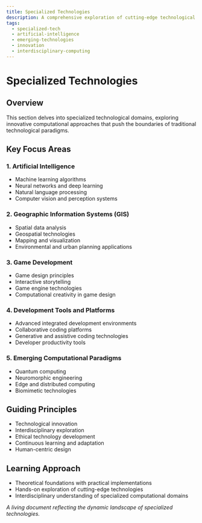 ```yaml
---
title: Specialized Technologies
description: A comprehensive exploration of cutting-edge technological domains and innovative computational approaches
tags:
  - specialized-tech
  - artificial-intelligence
  - emerging-technologies
  - innovation
  - interdisciplinary-computing
---
```


# Specialized Technologies

## Overview

This section delves into specialized technological domains, exploring innovative computational approaches that push the boundaries of traditional technological paradigms.

## Key Focus Areas

### 1. Artificial Intelligence
- Machine learning algorithms
- Neural networks and deep learning
- Natural language processing
- Computer vision and perception systems

### 2. Geographic Information Systems (GIS)
- Spatial data analysis
- Geospatial technologies
- Mapping and visualization
- Environmental and urban planning applications

### 3. Game Development
- Game design principles
- Interactive storytelling
- Game engine technologies
- Computational creativity in game design

### 4. Development Tools and Platforms
- Advanced integrated development environments
- Collaborative coding platforms
- Generative and assistive coding technologies
- Developer productivity tools

### 5. Emerging Computational Paradigms
- Quantum computing
- Neuromorphic engineering
- Edge and distributed computing
- Biomimetic technologies

## Guiding Principles
- Technological innovation
- Interdisciplinary exploration
- Ethical technology development
- Continuous learning and adaptation
- Human-centric design

## Learning Approach
- Theoretical foundations with practical implementations
- Hands-on exploration of cutting-edge technologies
- Interdisciplinary understanding of specialized computational domains

*A living document reflecting the dynamic landscape of specialized technologies.*

